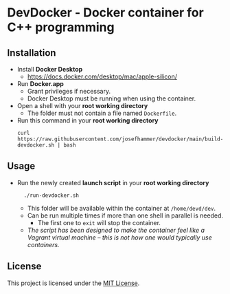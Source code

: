 # DevDocker - Docker container for C++ programming

## Installation

- Install **Docker Desktop** 
    - https://docs.docker.com/desktop/mac/apple-silicon/
- Run **Docker.app**
    - Grant privileges if necessary.
    - Docker Desktop must be running when using the container.
- Open a shell with your **root working directory**
    - The folder must not contain a file named `Dockerfile`.
- Run this command in your **root working directory**
    ```
    curl https://raw.githubusercontent.com/josefhammer/devdocker/main/build-devdocker.sh | bash
    ```

## Usage

- Run the newly created **launch script** in your **root working directory**

        ./run-devdocker.sh

    - This folder will be available within the container at `/home/devd/dev`.
    - Can be run multiple times if more than one shell in parallel is needed.
        - The first one to `exit` will stop the container.
    - _The script has been designed to make the container feel like a Vagrant virtual machine – this is not how one would typically use containers._


## License

This project is licensed under the [MIT License](LICENSE.md).

